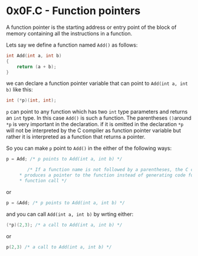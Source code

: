 # 0x0F.C - Function pointers

A function pointer is the starting address or entry point of the block of
memory containing all the instructions in a function.

Lets say we define a function named `Add()` as follows:
```C
int Add(int a, int b)
{
	return (a + b);
}
```
we can declare a function pointer variable that can point to `Add(int a, int b)` like this:
```C
int (*p)(int, int);


```
`p` can point to any function which has two `int` type parameters and returns
an `int` type. In this case `Add()` is such a function. The parentheses `()`around
`*p` is very important in the declaration. if it is omitted in the 
declaration `*p` will not be interpreted by the C compiler as function pointer
variable but rather it is interpreted as a function that returns a pointer.


So you can make `p` point to `Add()` in the either of the following ways:
```C
p = Add; /* p points to Add(int a, int b) */

        /* If a function name is not followed by a parentheses, the C compiler
	 * produces a pointer to the function instead of generating code for a
	 * function call */
```
or 
```C
p = &Add; /* p points to Add(int a, int b) */
```
and you can call `Add(int a, int b)` by wrting either:
```C
(*p)(2,3); /* a call to Add(int a, int b) */
```
or 
```C
p(2,3) /* a call to Add(int a, int b) */
```


